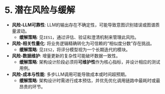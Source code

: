 # 5. 潜在风险与缓解

* **风险-LLM可靠性**: LLM的输出存在不确定性，可能导致意图识别错误或图谱质量波动。
    * **缓解策略**: 见`IES1`，通过评估、验证和澄清机制来管理此风险。
* **风险-相关性量化**: 将业务逻辑精确转化为可信赖的“相似度分数”存在挑战。
    * **缓解策略**: 见`IES2`，将评分模型视为一个长期迭代的模块。
* **风险-数据维护**: 增量更新的复杂性可能破坏数据一致性。
    * **缓解策略**: 架构设计阶段必须将**可维护性**作为核心指标，并设计相应的测试用例。
* **风险-成本与性能**: 多步LLM调用可能导致成本或时间超预期。
    * **缓解策略**: 架构设计时需进行成本预估，并优先优化调用链路中最耗时或最昂贵的环节。
